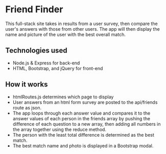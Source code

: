 # Friend Finder
This full-stack site takes in results from a user survey, then compare the user's answers with those from other users. The app will then display the name and picture of the user with the best overall match.

## Technologies used
* Node.js & Express for back-end
* HTML, Bootstrap, and jQuery for front-end

## How it works
* htmlRoutes.js determines which page to display
* User answers from an html form survey are posted to the api/friends route as json.
* The app loops through each answer value and compares it to the answer values of each person in the friends array by pushing the difference of each question to a new array, then adding all numbers in the array together using the reduce method.
* The person with the least total difference is determined as the best match.
* The best match name and photo is displayed in a Bootstrap modal.